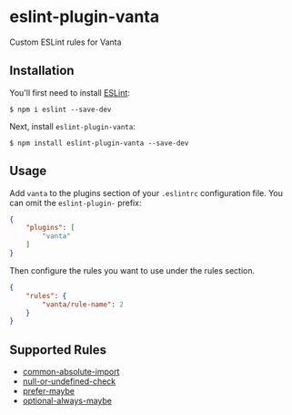# eslint-plugin-vanta

Custom ESLint rules for Vanta

## Installation

You'll first need to install [ESLint](http://eslint.org):

```
$ npm i eslint --save-dev
```

Next, install `eslint-plugin-vanta`:

```
$ npm install eslint-plugin-vanta --save-dev
```


## Usage

Add `vanta` to the plugins section of your `.eslintrc` configuration file. You can omit the `eslint-plugin-` prefix:

```json
{
    "plugins": [
        "vanta"
    ]
}
```


Then configure the rules you want to use under the rules section.

```json
{
    "rules": {
        "vanta/rule-name": 2
    }
}
```

## Supported Rules

- [common-absolute-import](/docs/rules/common-absolute-import.md)
- [null-or-undefined-check](/docs/rules/null-or-undefined-check.md)
- [prefer-maybe](/docs/rules/prefer-maybe.md)
- [optional-always-maybe](/docs/rules/optional-always-maybe.md)




